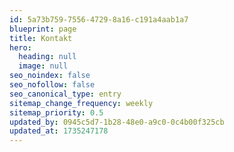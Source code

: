 ```yaml
---
id: 5a73b759-7556-4729-8a16-c191a4aab1a7
blueprint: page
title: Kontakt
hero:
  heading: null
  image: null
seo_noindex: false
seo_nofollow: false
seo_canonical_type: entry
sitemap_change_frequency: weekly
sitemap_priority: 0.5
updated_by: 0945c5d7-1b28-48e0-a9c0-0c4b00f325cb
updated_at: 1735247178
---
```

